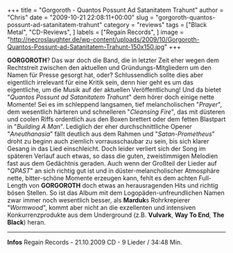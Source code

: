 +++
title = "Gorgoroth - Quantos Possunt Ad Satanitatem Trahunt"
author = "Chris"
date = "2009-10-21 22:08:11+00:00"
slug = "gorgoroth-quantos-possunt-ad-satanitatem-trahunt"
category = "reviews"
tags = ["Black Metal", "CD-Reviews", ]
labels = ["Regain Records", ]
image = "http://necroslaughter.de/wp-content/uploads/2009/10/Gorgoroth-Quantos-Possunt-ad-Satanitatem-Trahunt-150x150.jpg"
+++

**GORGOROTH**? Das war doch die Band, die in letzter Zeit eher wegen dem Rechtstreit zwischen den aktuellen und Gründungs-Mitgliedern um den Namen für Presse gesorgt hat, oder? Schlussendlich sollte dies aber eigentlich irrelevant für eine Kritik sein, denn hier geht es um das eigentliche, um die Musik auf der aktuellen Veröffentlichung!
Und da bietet "_Quantos Possunt ad Satanitatem Trahunt_" dem hörer doch einige nette Momente! Sei es im schleppend langsamen, tief melancholischen "_Prayer_", dem wesentlich härteren und schnelleren "_Cleansing Fire_", das mit düsteren und coolen Riffs ordentlich aus den Boxen brettert oder dem fetten Blastpart in "_Building A Man_". Lediglich der eher durchschnittliche Opener "_Aneuthanasia_" fällt deutlich aus dem Rahmen und "_Satan-Prometheus_" droht zu beginn auch ziemlich vorrausschaubar zu sein, bis sich klarer Gesang in das Lied einschleicht. Doch leider verliert sich der Song im späteren Verlauf auch etwas, so dass die guten, zweistimmigen Melodien fast aus dem Gedächtnis geraden.
Auch wenn der Großteil der Lieder auf "_QPAST_" an sich richtig gut ist und in düster-melancholischer Atmosphäre nette, bitter-schöne Momente erzeugen kann, fehlt es dem achten Full-Length von **GORGOROTH** doch etwas an herausragenden Hits und richtig bösen Stellen. So ist das Album mit dem Logopäden-unfreundlichen Namen zwar immer noch wesentlich besser, als **Marduk**s Rohrkrepierer "_Wormwood_", kommt aber nicht an die exzellenten und intensiven Konkurrenzprodukte aus dem Underground (z.B. **Vulvark**, **Way To End**, **The Black**) heran.





---
**Infos**
Regain Records - 21.10.2009
CD - 9 Lieder / 34:48 Min.
